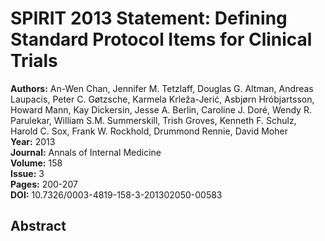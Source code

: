 # SPIRIT 2013 Statement: Defining Standard Protocol Items for Clinical Trials

**Authors:** An-Wen Chan, Jennifer M. Tetzlaff, Douglas G. Altman, Andreas Laupacis, Peter C. Gøtzsche, Karmela Krleža-Jerić, Asbjørn Hróbjartsson, Howard Mann, Kay Dickersin, Jesse A. Berlin, Caroline J. Doré, Wendy R. Parulekar, William S.M. Summerskill, Trish Groves, Kenneth F. Schulz, Harold C. Sox, Frank W. Rockhold, Drummond Rennie, David Moher  
**Year:** 2013  
**Journal:** Annals of Internal Medicine  
**Volume:** 158  
**Issue:** 3  
**Pages:** 200-207  
**DOI:** 10.7326/0003-4819-158-3-201302050-00583  

## Abstract


